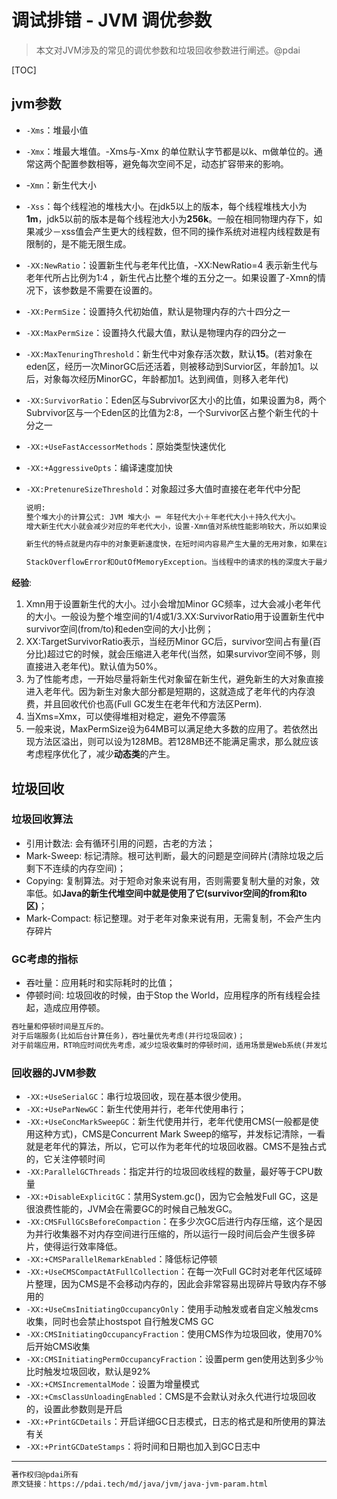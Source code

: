 # 调试排错 - JVM 调优参数

>本文对JVM涉及的常见的调优参数和垃圾回收参数进行阐述。@pdai

[TOC]

## jvm参数

- `-Xms`：堆最小值
- `-Xmx`：堆最大堆值。-Xms与-Xmx 的单位默认字节都是以k、m做单位的。通常这两个配置参数相等，避免每次空间不足，动态扩容带来的影响。
- -`Xmn`：新生代大小
- `-Xss`：每个线程池的堆栈大小。在jdk5以上的版本，每个线程堆栈大小为**1m**，jdk5以前的版本是每个线程池大小为**256k**。一般在相同物理内存下，如果减少－xss值会产生更大的线程数，但不同的操作系统对进程内线程数是有限制的，是不能无限生成。
- `-XX:NewRatio`：设置新生代与老年代比值，-XX:NewRatio=4 表示新生代与老年代所占比例为1:4 ，新生代占比整个堆的五分之一。如果设置了-Xmn的情况下，该参数是不需要在设置的。
- `-XX:PermSize`：设置持久代初始值，默认是物理内存的六十四分之一
- `-XX:MaxPermSize`：设置持久代最大值，默认是物理内存的四分之一
- `-XX:MaxTenuringThreshold`：新生代中对象存活次数，默认**15**。(若对象在eden区，经历一次MinorGC后还活着，则被移动到Survior区，年龄加1。以后，对象每次经历MinorGC，年龄都加1。达到阀值，则移入老年代)
- `-XX:SurvivorRatio`：Eden区与Subrvivor区大小的比值，如果设置为8，两个Subrvivor区与一个Eden区的比值为2:8，一个Survivor区占整个新生代的十分之一
- `-XX:+UseFastAccessorMethods`：原始类型快速优化
- `-XX:+AggressiveOpts`：编译速度加快
- `-XX:PretenureSizeThreshold`：对象超过多大值时直接在老年代中分配
  
    ```txt {.line-numbers}
    说明: 
    整个堆大小的计算公式: JVM 堆大小 ＝ 年轻代大小＋年老代大小＋持久代大小。
    增大新生代大小就会减少对应的年老代大小，设置-Xmn值对系统性能影响较大，所以如果设置新生代大小的调整，则需要严格的测试调整。而新生代是用来存放新创建的对象，大小是随着堆大小增大和减少而有相应的变化，默认值是保持堆大小的十五分之一，-Xmn参数就是设置新生代的大小，也可以通过-XX:NewRatio来设置新生代与年老代的比例，java 官方推荐配置为3:8。

    新生代的特点就是内存中的对象更新速度快，在短时间内容易产生大量的无用对象，如果在这个参数时就需要考虑垃圾回收器设置参数也需要调整。推荐使用: 复制清除算法和并行收集器进行垃圾回收，而新生代的垃圾回收叫做初级回收。
    ```

    ```txt {.line-numbers}
    StackOverflowError和OutOfMemoryException。当线程中的请求的栈的深度大于最大可用深度，就会抛出前者；若内存空间不够，无法创建新的线程，则会抛出后者。栈的大小直接决定了函数的调用最大深度，栈越大，函数嵌套可调用次数就越多。
    ```

**经验**:

1. Xmn用于设置新生代的大小。过小会增加Minor GC频率，过大会减小老年代的大小。一般设为整个堆空间的1/4或1/3.XX:SurvivorRatio用于设置新生代中survivor空间(from/to)和eden空间的大小比例；
2. XX:TargetSurvivorRatio表示，当经历Minor GC后，survivor空间占有量(百分比)超过它的时候，就会压缩进入老年代(当然，如果survivor空间不够，则直接进入老年代)。默认值为50%。
3. 为了性能考虑，一开始尽量将新生代对象留在新生代，避免新生的大对象直接进入老年代。因为新生对象大部分都是短期的，这就造成了老年代的内存浪费，并且回收代价也高(Full GC发生在老年代和方法区Perm).
4. 当Xms=Xmx，可以使得堆相对稳定，避免不停震荡
5. 一般来说，MaxPermSize设为64MB可以满足绝大多数的应用了。若依然出现方法区溢出，则可以设为128MB。若128MB还不能满足需求，那么就应该考虑程序优化了，减少**动态类**的产生。

## 垃圾回收

### 垃圾回收算法

- 引用计数法: 会有循环引用的问题，古老的方法；
- Mark-Sweep: 标记清除。根可达判断，最大的问题是空间碎片(清除垃圾之后剩下不连续的内存空间)；
- Copying: 复制算法。对于短命对象来说有用，否则需要复制大量的对象，效率低。如**Java的新生代堆空间中就是使用了它(survivor空间的from和to区)**；
- Mark-Compact: 标记整理。对于老年对象来说有用，无需复制，不会产生内存碎片

### GC考虑的指标

- 吞吐量：应用耗时和实际耗时的比值；
- 停顿时间: 垃圾回收的时候，由于Stop the World，应用程序的所有线程会挂起，造成应用停顿。

```txt {.line-numbers}
吞吐量和停顿时间是互斥的。
对于后端服务(比如后台计算任务)，吞吐量优先考虑(并行垃圾回收)；
对于前端应用，RT响应时间优先考虑，减少垃圾收集时的停顿时间，适用场景是Web系统(并发垃圾回收)
```

### 回收器的JVM参数

- `-XX:+UseSerialGC`：串行垃圾回收，现在基本很少使用。
- `-XX:+UseParNewGC`：新生代使用并行，老年代使用串行；
- `-XX:+UseConcMarkSweepGC`：新生代使用并行，老年代使用CMS(一般都是使用这种方式)，CMS是Concurrent Mark Sweep的缩写，并发标记清除，一看就是老年代的算法，所以，它可以作为老年代的垃圾回收器。CMS不是独占式的，它关注停顿时间
- `-XX:ParallelGCThreads`：指定并行的垃圾回收线程的数量，最好等于CPU数量
- `-XX:+DisableExplicitGC`：禁用System.gc()，因为它会触发Full GC，这是很浪费性能的，JVM会在需要GC的时候自己触发GC。
- `-XX:CMSFullGCsBeforeCompaction`：在多少次GC后进行内存压缩，这个是因为并行收集器不对内存空间进行压缩的，所以运行一段时间后会产生很多碎片，使得运行效率降低。
- `-XX:+CMSParallelRemarkEnabled`：降低标记停顿
- `-XX:+UseCMSCompactAtFullCollection`：在每一次Full GC时对老年代区域碎片整理，因为CMS是不会移动内存的，因此会非常容易出现碎片导致内存不够用的
- `-XX:+UseCmsInitiatingOccupancyOnly`：使用手动触发或者自定义触发cms 收集，同时也会禁止hostspot 自行触发CMS GC
- `-XX:CMSInitiatingOccupancyFraction`：使用CMS作为垃圾回收，使用70%后开始CMS收集
- `-XX:CMSInitiatingPermOccupancyFraction`：设置perm gen使用达到多少％比时触发垃圾回收，默认是92%
- `-XX:+CMSIncrementalMode`：设置为增量模式
- `-XX:+CmsClassUnloadingEnabled`：CMS是不会默认对永久代进行垃圾回收的，设置此参数则是开启
- `-XX:+PrintGCDetails`：开启详细GC日志模式，日志的格式是和所使用的算法有关
- `-XX:+PrintGCDateStamps`：将时间和日期也加入到GC日志中

---

```txt {.line-numbers}
著作权归@pdai所有
原文链接：https://pdai.tech/md/java/jvm/java-jvm-param.html
```

